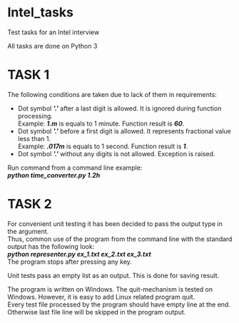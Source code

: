 # Intel_tasks
Test tasks for an Intel interview

All tasks are done on Python 3

# TASK 1
The following conditions are taken due to lack of them in requirements:
+ Dot symbol ___'.'___ after a last digit is allowed. It is ignored during function processing.  
Example: ___1.m___ is equals to 1 minute. Function result is ___60___.
+ Dot symbol ___'.'___ before a first digit is allowed. It represents fractional value less than 1.  
Example: ___.017m___ is equals to 1 second. Function result is ___1___.
+ Dot symbol ___'.'___ without any digits is not allowed. Exception is raised.

Run command from a command line example:    
___python time_converter.py 1.2h___

# TASK 2
For convenient unit testing it has been decided to pass the output type in the argument.  
Thus, common use of the program from the command line with the standard output has the following look:  
___python representer.py ex_1.txt ex_2.txt ex_3.txt___  
The program stops after pressing any key.  
  
Unit tests pass an empty list as an output. This is done for saving result.
  
The program is written on Windows. The quit-mechanism is tested on Windows. However, it is easy to add Linux related program quit.  
Every test file processed by the program should have empty line at the end. Otherwise last file line will be skipped in the program output.  

